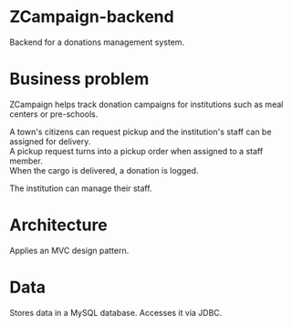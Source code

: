# ZCampaign-backend
Backend for a donations management system.

# Business problem
ZCampaign helps track donation campaigns for institutions such as meal centers or pre-schools.

A town's citizens can request pickup and the institution's staff can be assigned for delivery.  
A pickup request turns into a pickup order when assigned to a staff member.  
When the cargo is delivered, a donation is logged.

The institution can manage their staff.

# Architecture
Applies an MVC design pattern.

# Data
Stores data in a MySQL database. Accesses it via JDBC.
